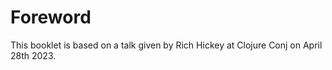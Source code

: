 # Foreword

This booklet is based on a talk given by Rich Hickey at Clojure Conj on April 28th 2023.



